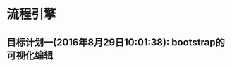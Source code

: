 
流程引擎
==============================



 目标计划一(2016年8月29日10:01:38):
    bootstrap的可视化编辑
------------------------
